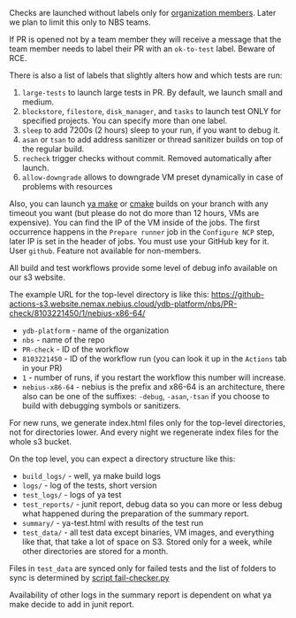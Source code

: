 Checks are launched without labels only for [organization members](https://github.com/orgs/ydb-platform/people). Later we plan to limit this only to NBS teams.

If PR is opened not by a team member they will receive a message that the team member needs to label their PR with an `ok-to-test` label. Beware of RCE.

There is also a list of labels that slightly alters how and which tests are run:

1. `large-tests` to launch large tests in PR. By default, we launch small and medium.
2. `blockstore`, `filestore`, `disk_manager`, and `tasks` to launch test ONLY for specified projects. You can specify more than one label.
3. `sleep` to add 7200s (2 hours) sleep to your run, if you want to debug it.
4. `asan` or `tsan` to add address sanitizer or thread sanitizer builds on top of the regular build.
5. `recheck` trigger checks without commit. Removed automatically after launch.
6. `allow-downgrade` allows to downgrade VM preset dynamically in case of problems with resources

Also, you can launch [ya make](https://github.com/ydb-platform/nbs/actions/workflows/build_and_test_on_demand.yaml) or [cmake](https://github.com/ydb-platform/nbs/actions/workflows/build_and_test_on_demand_cmake.yaml) builds on your branch with any timeout you want (but please do not do more than 12 hours, VMs are expensive). You can find the IP of the VM inside of the jobs. The first occurrence happens in the `Prepare runner` job in the `Configure NCP` step, later IP is set in the header of jobs. You must use your GitHub key for it. User `github`. Feature not available for non-members.

All build and test workflows provide some level of debug info available on our s3 website.

The example URL for the top-level directory is like this: https://github-actions-s3.website.nemax.nebius.cloud/ydb-platform/nbs/PR-check/8103221450/1/nebius-x86-64/

* `ydb-platform` - name of the organization
* `nbs` - name of the repo
* `PR-check` - ID of the workflow
* `8103221450` - ID of the workflow run (you can look it up in the `Actions` tab in your PR)
* `1` - number of runs, if you restart the workflow this number will increase.
* `nebius-x86-64` - nebius is the prefix and x86-64 is an architecture, there also can be one of the suffixes: `-debug`, `-asan`,`-tsan` if you choose to build with debugging symbols or sanitizers.

For new runs, we generate index.html files only for the top-level directories, not for directories lower. And every night we regenerate index files for the whole s3 bucket.

On the top level, you can expect a directory structure like this:

* `build_logs/` - well, ya make build logs
* `logs/` - log of the tests, short version
* `test_logs/` - logs of ya test
* `test_reports/` - junit report, debug data so you can more or less debug what happened during the preparation of the summary report.
* `summary/` - ya-test.html with results of the test run
* `test_data/` - all test data except binaries, VM images, and everything like that, that take a lot of space on S3. Stored only for a week, while other directories are stored for a month.

Files in `test_data` are synced only for failed tests and the list of folders to sync is determined by [script fail-checker.py](https://github.com/ydb-platform/nbs/blob/01c51c0da8168c7111a03c8d34cd220b9b87eaec/.github/actions/test/action.yaml#L191)

Availability of other logs in the summary report is dependent on what ya make decide to add in junit report.
